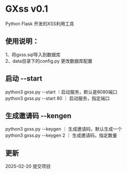 # GXss v0.1
Python Flask 开发的XSS利用工具
## 使用说明：  
1、将gxss.sql导入到数据库  
2、data目录下的config.py 更改数据库配置  

## 启动 --start

python3 gxss.py --start ｜启动服务，默认是8080端口  
python3 gxss.py --start 80 ｜ 启动服务，指定端口  

## 生成邀请码 --kengen

python3 gxss.py --keygen ｜ 生成邀请码，默认生成一个  
python3 gxss.py --keygen 2 ｜ 生成邀请码，指定数量  

## 更新
2025-02-20 提交项目
